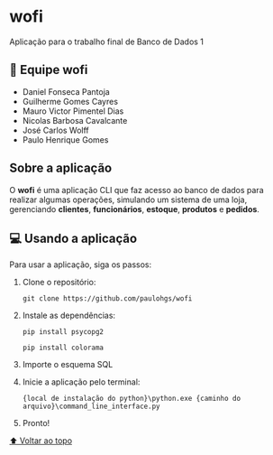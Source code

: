 # wofi

Aplicação para o trabalho final de Banco de Dados 1

## 🐺 Equipe wofi

- Daniel Fonseca Pantoja
- Guilherme Gomes Cayres
- Mauro Victor Pimentel Dias
- Nicolas Barbosa Cavalcante
- José Carlos Wolff
- Paulo Henrique Gomes

## Sobre a aplicação

O **wofi** é uma aplicação CLI que faz acesso ao banco de dados
para realizar algumas operações, simulando um sistema de uma
loja, gerenciando **clientes**, **funcionários**, **estoque**, **produtos** e **pedidos**.

## 💻 Usando a aplicação

Para usar a aplicação, siga os passos:

1. Clone o repositório:
    ```
    git clone https://github.com/paulohgs/wofi
    ```

2. Instale as dependências:
    ```
    pip install psycopg2
    ```
    ```
    pip install colorama
    ```
    
3. Importe o esquema SQL

4. Inicie a aplicação pelo terminal:
    ```
    {local de instalação do python}\python.exe {caminho do arquivo}\command_line_interface.py
    ```
5. Pronto!

[⬆ Voltar ao topo](#wofi)
